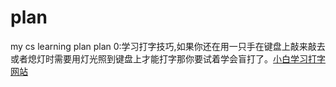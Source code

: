 # plan
my cs learning plan
plan 0:学习打字技巧,如果你还在用一只手在键盘上敲来敲去或者熄灯时需要用灯光照到键盘上才能打字那你要试着学会盲打了。[小白学习打字网站](https://www.typingclub.com/sportal/program-3.game)
